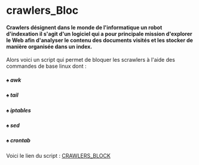 # crawlers_Bloc
#### Crawlers désignent dans le monde de l'informatique un robot d'indexation   il s'agit d'un logiciel qui a pour principale mission d'explorer le Web afin d'analyser le contenu des documents visités et les stocker de manière organisée dans un index.

Alors voici un script qui permet de bloquer les scrawlers à l'aide des commandes de base linux dont : 
<h5>♠ awk </h5> 
    
<h5>♠ tail </h5> 
    
<h5>♠ iptables </h5> 
    
<h5>♠ sed </h5> 
    
<h5>♠ crontab</h5> 
   
Voici le lien du script :
<a href="https://github.com/Mitsanta12/crawlers_Block/blob/main/crawlersBlock.sh">CRAWLERS_BLOCK</a>
